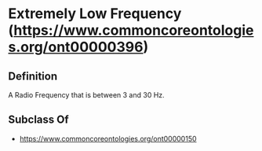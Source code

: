 # Extremely Low Frequency (https://www.commoncoreontologies.org/ont00000396)

## Definition
A Radio Frequency that is between 3 and 30 Hz.

## Subclass Of
- https://www.commoncoreontologies.org/ont00000150

